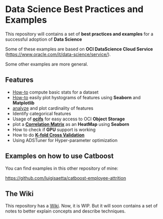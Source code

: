 # Data Science Best Practices and Examples
This repository will contains a set of **best practices and examples** for a successful adoption of **Data Science**

Some of these examples are based on **OCI DataScience Cloud Service** (https://www.oracle.com/it/data-science/service/).

Some other examples are more general.

## Features
* [How-to](https://github.com/luigisaetta/data-science-bp/blob/main/eda_basic_stats.ipynb) compute basic stats for a dataset
* [How-to](https://github.com/luigisaetta/data-science-bp/blob/main/eda_hist.ipynb) easily plot hystograms of features using **Seaborn** and **Matplotlib**
* [analyze](https://github.com/luigisaetta/data-science-bp/blob/main/eda1.ipynb) and plot cardinality of features
* Identify categorical features
* Usage of [**ocifs**](https://github.com/luigisaetta/data-science-bp/blob/main/ocifs1.ipynb) for easy access to OCI **Object Storage**
* plot a [**Correlation Matrix**](https://github.com/luigisaetta/data-science-bp/blob/main/correlation_heatmap.ipynb) as an **HeatMap** using **Seaborn**
* How to check if **GPU** support is working
* How to do [**K-fold Cross Validation**](https://github.com/luigisaetta/data-science-bp/blob/main/how_to_kfold_cv.ipynb)
* Using ADSTuner for Hyper-parameter optimization

## Examples on how to use Catboost
You can find examples in this other repository of mine:

https://github.com/luigisaetta/catboost-employee-attrition

## The Wiki
This repository has a [Wiki](https://github.com/luigisaetta/data-science-bp/wiki).
Now, it is WIP. But it will soon contains a set of notes to better explain concepts and describe techniques.





